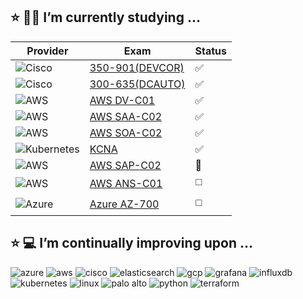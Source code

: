 <!--
**dmonagh4n/dmonagh4n** is a ✨ _special_ ✨ repository because its `README.md` (this file) appears on your GitHub profile.

Here are some ideas to get you started:

- 🔭 I’m currently working on ...
- 🌱 I’m currently learning ...
- 👯 I’m looking to collaborate on ...
- 🤔 I’m looking for help with ...
- 💬 Ask me about ...
- 📫 How to reach me: ...
- 😄 Pronouns: ...
- ⚡ Fun fact: ...
-->

:star: :student: I’m currently studying ...
---

| Provider                                                                                                   | Exam                                                                                                            | Status                 |
|------------------------------------------------------------------------------------------------------------|-----------------------------------------------------------------------------------------------------------------|------------------------|
| ![Cisco](https://img.shields.io/badge/Cisco-informational?style=flat&logo=cisco&logoColor=white&color=1BA0D7)  | [350-901(DEVCOR)](https://www.credly.com/badges/12d4ec0b-3077-4892-b1cf-bc20901e2d60/public_url)                                   | :white_check_mark:     |
| ![Cisco](https://img.shields.io/badge/Cisco-informational?style=flat&logo=cisco&logoColor=white&color=1BA0D7)  | [300-635(DCAUTO)](https://www.credly.com/badges/1bed7b96-7d72-4d6f-8cc7-27a26b15b425/public_url)                                | :white_check_mark:     |
| ![AWS](https://img.shields.io/badge/AWS-informational?style=flat&logo=amazonaws&logoColor=white&color=FF9900) | [AWS DV-C01](https://www.credly.com/badges/2adca60b-9496-4a16-97a0-dad7542ceaf5/public_url)                               | :white_check_mark:     |
| ![AWS](https://img.shields.io/badge/AWS-informational?style=flat&logo=amazonaws&logoColor=white&color=FF9900) | [AWS SAA-C02](https://www.credly.com/badges/bbf90cca-24ba-48e9-95cd-88dfdf72b04f/public_url)                    | :white_check_mark:     |
| ![AWS](https://img.shields.io/badge/AWS-informational?style=flat&logo=amazonaws&logoColor=white&color=FF9900) | [AWS SOA-C02](https://www.credly.com/badges/ccc2293b-e95a-4b3a-a688-cf3de151b8eb/public_url)                           | :white_check_mark: |
| ![Kubernetes](https://img.shields.io/badge/Kubernetes-informational?style=flat&logo=kubernetes&logoColor=white&color=326CE5) | [KCNA](https://www.credly.com/badges/ccc2293b-e95a-4b3a-a688-cf3de151b8eb/public_url)                           | :white_check_mark: |
| ![AWS](https://img.shields.io/badge/AWS-informational?style=flat&logo=amazonaws&logoColor=white&color=FF9900) | [AWS SAP-C02](https://aws.amazon.com/certification/certified-solutions-architect-professional/?ch=sec&sec=rmg&d=1)                     | :small_orange_diamond:  |
| ![AWS](https://img.shields.io/badge/AWS-informational?style=flat&logo=amazonaws&logoColor=white&color=FF9900) | [AWS ANS-C01](https://aws.amazon.com/certification/certified-advanced-networking-specialty/?ch=sec&sec=rmg&d=1) | :white_medium_square:  |
| ![Azure](https://img.shields.io/badge/Azure-informational?style=flat&logo=microsoftazure&logoColor=white&color=0078D4) | [Azure AZ-700](https://learn.microsoft.com/en-us/credentials/certifications/exams/az-700/) | :white_medium_square:  |

:star: :computer: I’m continually improving upon ...
---

<p>
  <img src="https://img.shields.io/badge/Azure-informational?style=flat&logo=microsoftazure&logoColor=white&color=0078D4" alt="azure" /> 
  <img src="https://img.shields.io/badge/AWS-informational?style=flat&logo=amazonaws&logoColor=white&color=FF9900" alt="aws" />
  <img src="https://img.shields.io/badge/Cisco-informational?style=flat&logo=cisco&logoColor=white&color=1BA0D7" alt="cisco" />
  <img src="https://img.shields.io/badge/ElasticSearch-informational?style=flat&logo=elasticsearch&logoColor=white&color=005571" alt="elasticsearch" />
  <img src="https://img.shields.io/badge/GCP-informational?style=flat&logo=googlecloud&logoColor=white&color=000099" alt="gcp" />
  <img src="https://img.shields.io/badge/Grafana-informational?style=flat&logo=grafana&logoColor=white&color=F46800" alt="grafana" />
  <img src="https://img.shields.io/badge/InfluxDB-informational?style=flat&logo=influxdb&logoColor=white&color=22ADF6" alt="influxdb" />
  <img src="https://img.shields.io/badge/Kubernetes-informational?style=flat&logo=kubernetes&logoColor=white&color=326CE5" alt="kubernetes" />
  <img src="https://img.shields.io/badge/Linux-informational?style=flat&logo=linux&logoColor=white&color=FCC624" alt="linux" />
  <img src="https://img.shields.io/badge/Palo_Alto-informational?style=flat&logo=paloaltonetworks&logoColor=white&color=F04E23" alt="palo alto" />
  <img src="https://img.shields.io/badge/Python-informational?style=flat&logo=python&logoColor=white&color=ffdd54" alt="python" />
  <img src="https://img.shields.io/badge/Terraform-informational?style=flat&logo=terraform&logoColor=white&color=844FBA" alt="terraform" />
</p>

